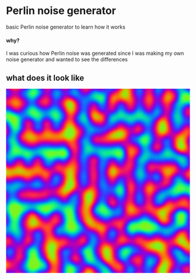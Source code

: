 # Perlin noise generator

basic Perlin noise generator to learn how it works

#### why?

I was curious how Perlin noise was generated since I was making my own noise generator and wanted to see the differences

## what does it look like

![(image) example of what the code looks like](/Examples/perlinNoise1.png)

